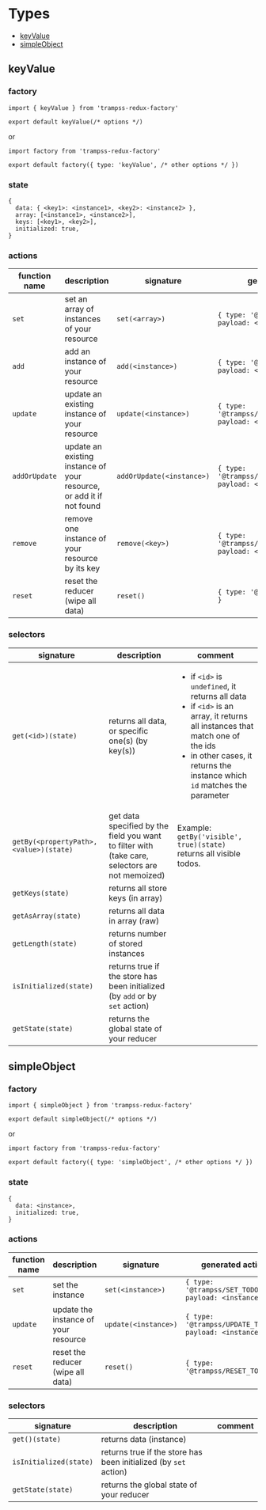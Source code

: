 # Types

 - [keyValue](#keyValue)
 - [simpleObject](#simpleObject)

## keyValue
### factory
```es6
import { keyValue } from 'trampss-redux-factory'

export default keyValue(/* options */)
```

or

```es6
import factory from 'trampss-redux-factory'

export default factory({ type: 'keyValue', /* other options */ })
```

### state
```es6
{
  data: { <key1>: <instance1>, <key2>: <instance2> },
  array: [<instance1>, <instance2>],
  keys: [<key1>, <key2>],
  initialized: true,
}
```

### actions

| function name | description | signature | generated action |
|---|---|---|---|
| `set` | set an array of instances of your resource | `set(<array>)` | `{ type: '@trampss/SET_TODOS', payload: <array> }` |
| `add` | add an instance of your resource | `add(<instance>)` | `{ type: '@trampss/ADD_TODOS', payload: <instance> }` |
| `update` | update an existing instance of your resource | `update(<instance>)` | `{ type: '@trampss/UPDATE_TODOS', payload: <instance> }` |
| `addOrUpdate` | update an existing instance of your resource, or add it if not found | `addOrUpdate(<instance>)` | `{ type: '@trampss/ADD_OR_UPDATE_TODOS', payload: <instance> }` |
| `remove` | remove one instance of your resource by its key | `remove(<key>)` | `{ type: '@trampss/REMOVE_TODOS', payload: <key> }` |
| `reset` | reset the reducer (wipe all data) | `reset()` | `{ type: '@trampss/RESET_TODOS' }` |

### selectors

| signature | description | comment |
|---|---|---|
| `get(<id>)(state)` | returns all data, or specific one(s) (by key(s)) | <ul><li>if `<id>` is `undefined`, it returns all data</li><li>if `<id>` is an array, it returns all instances that match one of the ids</li><li>in other cases, it returns the instance which `id` matches the parameter</li></ul> |
| `getBy(<propertyPath>, <value>)(state)` | get data specified by the field you want to filter with (take care, selectors are not memoized) | Example: `getBy('visible', true)(state)` returns all visible todos.
| `getKeys(state)` | returns all store keys (in array) | |
| `getAsArray(state)` | returns all data in array (raw) | |
| `getLength(state)` | returns number of stored instances | |
| `isInitialized(state)` | returns true if the store has been initialized (by `add` or by `set` action) | |
| `getState(state)` | returns the global state of your reducer | |

## simpleObject
### factory
```es6
import { simpleObject } from 'trampss-redux-factory'

export default simpleObject(/* options */)
```

or

```es6
import factory from 'trampss-redux-factory'

export default factory({ type: 'simpleObject', /* other options */ })
```

### state
```es6
{
  data: <instance>,
  initialized: true,
}
```

### actions

| function name | description | signature | generated action |
|---|---|---|---|
| `set` | set the instance | `set(<instance>)` | `{ type: '@trampss/SET_TODOS', payload: <instance> }` |
| `update` | update the instance of your resource | `update(<instance>)` | `{ type: '@trampss/UPDATE_TODOS', payload: <instance> }` |
| `reset` | reset the reducer (wipe all data) | `reset()` | `{ type: '@trampss/RESET_TODOS' }` |

### selectors

| signature | description | comment |
|---|---|---|
| `get()(state)` | returns data (instance) | |
| `isInitialized(state)` | returns true if the store has been initialized (by `set` action) | |
| `getState(state)` | returns the global state of your reducer | |
